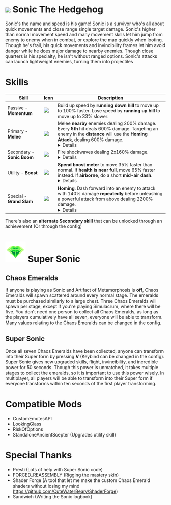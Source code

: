# <img src="https://github.com/DS-GAMING-SE/Sonic/blob/master/SonicUnityProject/Assets/SonicAssets/Icons/texSonicIcon.png?raw=true" width="64"> Sonic The Hedgehog

Sonic's the name and speed is his game! Sonic is a survivor who's all about quick movements and close range single target damage. Sonic's higher than normal movement speed and many movement skills let him jump from enemy to enemy when in combat, or explore the map quickly when looting. Though he's frail, his quick movements and invincibility frames let him avoid danger while he does major damage to nearby enemies. Though close quarters is his specialty, he isn't without ranged options. Sonic's attacks can launch lightweight enemies, turning them into projectiles

# Skills

| Skill | Icon | Description |
| ---- | -------- | ---- |
| Passive - **Momentum** | <img src="https://github.com/DS-GAMING-SE/Sonic/blob/master/SonicUnityProject/Assets/SonicAssets/Icons/texMomentumIcon.png?raw=true" width="128"> | Build up speed by **running down hill** to move up to 100% faster. Lose speed by **running up hill** to move up to 33% slower. |
| Primary - **Melee** | <img src="https://github.com/DS-GAMING-SE/Sonic/blob/master/SonicUnityProject/Assets/SonicAssets/Icons/texMeleeIcon.png?raw=true" width="128"> | Melee **nearby** enemies dealing 200% damage. Every **5th** hit deals 600% damage. Targeting an enemy in the **distance** will use the **Homing Attack**, dealing 600% damage. <details>5-hit melee combo. Looking at an enemy that's out of melee range but within a certain distance will use the homing attack, quickly bringing you to the enemy and dealing damage on contact. The speed and max distance of the homing attack scales with movement speed. While approaching an enemy with the homing attack, you get 100 armor.</details>  |
| Secondary - **Sonic Boom**  | <img src="https://github.com/DS-GAMING-SE/Sonic/blob/master/SonicUnityProject/Assets/SonicAssets/Icons/texSonicBoomIcon.png?raw=true" width="128"> |Fire shockwaves dealing 2x160% damage. <details>Fire 2 small projectiles straight forward that create a small explosion on impact. Start with 3 charges by default. All charges come back at once after a 5 second cooldown.</details>  |
| Utility - **Boost** | <img src="https://github.com/DS-GAMING-SE/Sonic/blob/master/SonicUnityProject/Assets/SonicAssets/Icons/texBoostIcon.png?raw=true" width="128"> | **Spend boost meter** to move 35% faster than normal. If **health is near full**, move 65% faster instead. If **airborne**, do a short **mid-air dash**.<details>While boosting, your movement speed is increased by 35% and you are given 50 armor. If your health is above 90%, you will power boost, increasing speed by 65%. Activating boost gives invincibility for a brief moment. Boosting will drain your boost meter. If the boost meter runs out, you will be unable to boost again until the meter is recharged. The boost meter recharges overtime when not boosting. % based cooldown reduction, such as Alien Head or Brainstalks, will reduce the speed at which the boost meter is drained and increase the speed it comes back. Flat cooldown reduction, such as Purity, will increase the max capacity of the boost meter. By default, you can use boost as a mid-air dash once before having to touch the ground. Any additional utility stocks, such as those from Hardlight Afterburner, will let you use the mid-air dash more times before having to touch the ground.</details> |
| Special - **Grand Slam** | <img src="https://github.com/DS-GAMING-SE/Sonic/blob/master/SonicUnityProject/Assets/SonicAssets/Icons/texGrandSlamIcon.png?raw=true" width="128"> | **Homing**. Dash forward into an enemy to attack with 140% damage **repeatedly** before unleashing a powerful attack from above dealing 2200% damage.<details>This attack will home in on the enemy closest to the crosshair, similar to the homing attack. The amount of repeated weak hits you will do is 5 by default, but increases with attack speed. After landing the initial dash attack, you will have invincibility for the rest of the move's duration. 12 second cooldown.</details> |

There's also an **alternate Secondary skill** that can be unlocked through an achievement (Or through the config)

# <img src="https://github.com/DS-GAMING-SE/HedgehogUtils/blob/master/UnityProject/HedgehogUtils/Assets/AssetBundle/Emeralds/Icons/texGreenEmeraldIcon.png?raw=true" width="64"> Super Sonic

## Chaos Emeralds
If anyone is playing as Sonic and Artifact of Metamorphosis is **off**, Chaos Emeralds will spawn scattered around every normal stage. The emeralds must be purchased similarly to a large chest. Three Chaos Emeralds will spawn per stage, except if you're playing Simulacrum, where there will be five. You don't need one person to collect all Chaos Emeralds, as long as the players cumulatively have all seven, everyone will be able to transform. Many values relating to the Chaos Emeralds can be changed in the config.

## Super Sonic
Once all seven Chaos Emeralds have been collected, anyone can transform into their Super form by pressing **V** (Keybind can be changed in the config). Super Sonic gives new upgraded skills, flight, invincibility, and incredible power for 50 seconds. Though this power is unmatched, it takes multiple stages to collect the emeralds, so it is important to use this power wisely. In multiplayer, all players will be able to transform into their Super form if everyone transforms within ten seconds of the first player transforming.

# Compatible Mods
- CustomEmotesAPI
- LookingGlass
- RiskOfOptions
- StandaloneAncientScepter (Upgrades utility skill)

# Special Thanks
- Presti (Lots of help with Super Sonic code)
- FORCED_REASSEMBLY (Rigging the mastery skin)
- Shader Forge (A tool that let me make the custom Chaos Emerald shaders without losing my mind https://github.com/CuteWaterBeary/ShaderForge)
- Sandwich (Writing the Sonic logbook)
